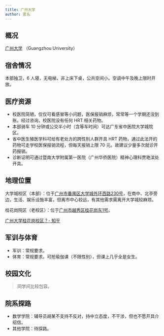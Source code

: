 ```yaml
---
title: 广州大学
author: 匿名
---
```


## 概况
[广州大学](http://www.gzhu.edu.cn/) （Guangzhou University）

## 宿舍情况

本部独卫，6 人寝，无电梯，非上床下桌，公共空间小。空调中午及晚上限时开放。

## 医疗资源

- 校医院简陋，仅仅可看感冒等小问题，医保报销麻烦，常常等一个学期还没到账。经过咨询，校医院没有任何 HRT 相关药物。
- 本部骑车 10 分钟或公交半小时（含等车时间）可达广东省中医院大学城院区。
- 省中医生殖医学科可给有老处方的跨性别人群开具 HRT 药物，通过此法开的药物可走学校医保报销流程，但每天报销上限 70 元。故建议少量多次就诊开药报销。
- 诊断证明可通过暨南大学附属第一医院（广州华侨医院）精神心理科贾艳滨处开具。

## 地理位置

大学城校区（本部）：位于[广州市番禺区大学城外环西路230号](https://amap.com/place/B00140AM0Y)，在商中、北亭旁边，生活、娱乐设施丰富，但离市中心较远，有其他需求需离开大学城较麻烦。

桂花岗院区（老校区）：位于[广州市越秀区桂花岗东1号](https://amap.com/place/B00140A367)。

[广州大学桂花岗校区？- 知乎](https://www.zhihu.com/question/287434367/answer/1217936004)

## 军训与体育

- 军训：常规要求。
- 体育：常规要求。可抢瑜伽课（不限性别），但课上几乎全是女生。

## 校园文化

> 同学间比较包容。

## 院系探路

- 数学学院：辅导员胡某不支持不反对，持中立态度，不干涉，但也不愿开具介绍信。
- 其他学院：待探路。
